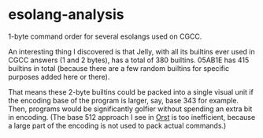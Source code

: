 # esolang-analysis
1-byte command order for several esolangs used on CGCC.

An interesting thing I discovered is that Jelly, with all its builtins ever used in CGCC answers (1 and 2 bytes), has a total of 380 builtins. 05AB1E has 415 builtins in total (because there are a few random builtins for specific purposes added here or there).

That means these 2-byte builtins could be packed into a single visual unit if the encoding base of the program is larger, say, base 343 for example. Then, programs would be significantly golfier without spending an extra bit in encoding. (The base 512 approach I see in [Orst](https://github.com/cairdcoinheringaahing/Orst-Geo) is too inefficient, because a large part of the encoding is not used to pack actual commands.)
